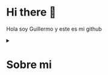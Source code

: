 # Hi there 👋
Hola soy Guillermo y este es mi github
<details>
  <summary><h1>Sobre mi</h1></summary>

## Estudios 
* 🖥️🪛Sistemas microinformáticos  y redes(SMR) 🏫CPIFP ALAN TURING.
* Desarrollo de aplicaciones multiplataforma(DAM) 🏫CPIFP ALAN TURING(EN CURSO).
## Certificados
* [![](https://img.shields.io/badge/JavaScript-323330?style=for-the-badge&logo=javascript&logoColor=F7DF1E
)](https://openwebinars.net/certificacion/bhyLKi8r?type=png) JavaScript:Fundamentos de javascript
* [![](https://img.shields.io/badge/CISCO-1BA0D7?style=for-the-badge&logo=cisco&logoColor=white
)](https://www.credly.com/badges/c5757c89-f40c-4880-a878-1e41b47ce5a2/public_url) CCNA: Introduction to Networks<br>

[Perfil de OpenWebinars](https://openwebinars.net/@exbnXLzx/)
## Aptitudes
* ![](https://img.shields.io/badge/Python-FFD43B?style=for-the-badge&logo=python&logoColor=blue
)
* ![](https://img.shields.io/badge/HTML5-E34F26?style=for-the-badge&logo=html5&logoColor=white
)
* ![](https://img.shields.io/badge/css3-%231572B6.svg?style=for-the-badge&logo=css3&logoColor=white)
* ![](https://img.shields.io/badge/java-%23ED8B00.svg?style=for-the-badge&logo=openjdk&logoColor=white)
## Redes
* <a href="https://www.linkedin.com/in/guilermo-dia%C3%B1ez-gomez-a1a59b317/" style="color: #0077B5; font-weight: bold;">LinkedIn</a>
* <a href="https://www.instagram.com" style="color: white; font-weight: bold; background: linear-gradient(45deg, #405de6, #5851db, #833ab4, #c13584, #e1306c, #fd1d1d); -webkit-background-clip: text; background-clip: text;">Instagram</a>







